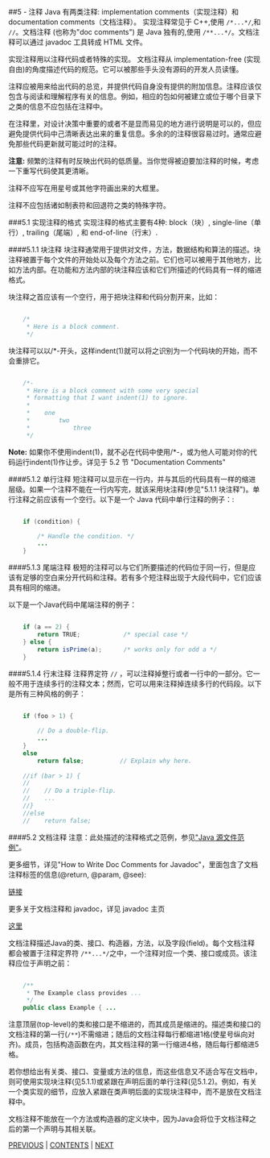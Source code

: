 ##5 - 注释
Java 有两类注释: implementation comments（实现注释）和 documentation comments（文档注释）。 实现注释常见于 C++,使用 `/*...*/`,和 `//`。文档注释 (也称为"doc comments") 是 Java 独有的,使用 `/**...*/`。文档注释可以通过 javadoc 工具转成 HTML 文件。

实现注释用以注释代码或者特殊的实现。 文档注释从 implementation-free (实现自由)的角度描述代码的规范。它可以被那些手头没有源码的开发人员读懂。

注释应被用来给出代码的总览，并提供代码自身没有提供的附加信息。注释应该仅包含与阅读和理解程序有关的信息。例如，相应的包如何被建立或位于哪个目录下之类的信息不应包括在注释中。

在注释里，对设计决策中重要的或者不是显而易见的地方进行说明是可以的，但应避免提供代码中己清晰表达出来的重复信息。多余的的注释很容易过时。通常应避免那些代码更新就可能过时的注释。

**注意:** 频繁的注释有时反映出代码的低质量。当你觉得被迫要加注释的时候，考虑一下重写代码使其更清晰。

注释不应写在用星号或其他字符画出来的大框里。

注释不应包括诸如制表符和回退符之类的特殊字符。

###5.1 实现注释的格式
实现注释的格式主要有4种: block（块）, single-line（单行）, trailing（尾端）, 和 end-of-line（行末）.

####5.1.1 块注释
块注释通常用于提供对文件，方法，数据结构和算法的描述。块注释被置于每个文件的开始处以及每个方法之前。它们也可以被用于其他地方，比如方法内部。在功能和方法内部的块注释应该和它们所描述的代码具有一样的缩进格式。

块注释之首应该有一个空行，用于把块注释和代码分割开来，比如：

```java

	/*
	 * Here is a block comment.
	 */

```
块注释可以以/*-开头，这样indent(1)就可以将之识别为一个代码块的开始，而不会重排它。

```java

	/*-
	 * Here is a block comment with some very special
	 * formatting that I want indent(1) to ignore.
	 *
	 *    one
	 *        two
	 *            three
	 */

```

**Note:** 如果你不使用indent(1)，就不必在代码中使用/*-，或为他人可能对你的代码运行indent(1)作让步。详见于 5.2 节 "Documentation Comments"

####5.1.2 单行注释
短注释可以显示在一行内，并与其后的代码具有一样的缩进层级。如果一个注释不能在一行内写完，就该采用块注释(参见"5.1.1 块注释")。单行注释之前应该有一个空行。以下是一个 Java 代码中单行注释的例子：:

```java

	if (condition) {

	    /* Handle the condition. */
	    ...
	}

```

####5.1.3 尾端注释
极短的注释可以与它们所要描述的代码位于同一行，但是应该有足够的空白来分开代码和注释。若有多个短注释出现于大段代码中，它们应该具有相同的缩进。

以下是一个Java代码中尾端注释的例子：

```java

	if (a == 2) {
	    return TRUE;            /* special case */
	} else {
	    return isPrime(a);      /* works only for odd a */
	}

```

####5.1.4 行末注释
注释界定符 `//` ，可以注释掉整行或者一行中的一部分。它一般不用于连续多行的注释文本；然而，它可以用来注释掉连续多行的代码段。以下是所有三种风格的例子：

```java

	if (foo > 1) {
	
	    // Do a double-flip.
	    ...
	}
	else
	    return false;          // Explain why here.
	
	//if (bar > 1) {
	//
	//    // Do a triple-flip.
	//    ...
	//}
	//else
	//    return false;

```

####5.2 文档注释
注意：此处描述的注释格式之范例，参见["Java 源文件范例"](page11.md)。

更多细节，详见"How to Write Doc Comments for Javadoc"，里面包含了文档注释标签的信息(@return, @param, @see): 

[链接](http://www.oracle.com/technetwork/java/javase/documentation/index-137868.html)

更多关于文档注释和 javadoc，详见 javadoc 主页

[这里](http://www.oracle.com/technetwork/java/javase/documentation/codeconventions-141999.html#)

文档注释描述Java的类、接口、构造器，方法，以及字段(field)。每个文档注释都会被置于注释定界符 `/**...*/`之中，一个注释对应一个类、接口或成员。该注释应位于声明之前：

```java

	/**
	 * The Example class provides ...
	 */
	public class Example { ...

```

注意顶层(top-level)的类和接口是不缩进的，而其成员是缩进的。描述类和接口的文档注释的第一行(`/**`)不需缩进；随后的文档注释每行都缩进1格(使星号纵向对齐)。成员，包括构造函数在内，其文档注释的第一行缩进4格，随后每行都缩进5格。

若你想给出有关类、接口、变量或方法的信息，而这些信息又不适合写在文档中，则可使用实现块注释(见5.1.1)或紧跟在声明后面的单行注释(见5.1.2)。例如，有关一个类实现的细节，应放入紧跟在类声明后面的实现块注释中，而不是放在文档注释中。

文档注释不能放在一个方法或构造器的定义块中，因为Java会将位于文档注释之后的第一个声明与其相关联。



[PREVIOUS](page04.md) | [CONTENTS](SUMMARY.md) | [NEXT](page06.md)
